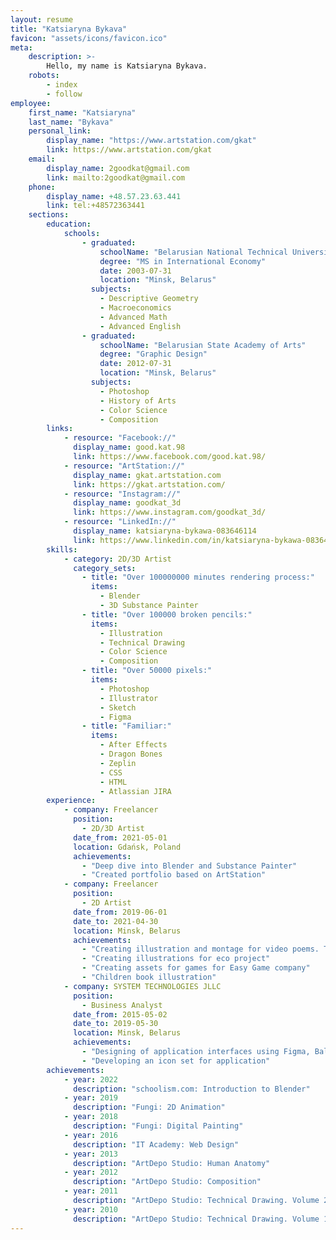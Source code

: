 ```yaml
---
layout: resume
title: "Katsiaryna Bykava"
favicon: "assets/icons/favicon.ico"
meta:
    description: >-
        Hello, my name is Katsiaryna Bykava.
    robots:
        - index
        - follow
employee:
    first_name: "Katsiaryna"
    last_name: "Bykava"
    personal_link:
        display_name: "https://www.artstation.com/gkat"
        link: https://www.artstation.com/gkat
    email:
        display_name: 2goodkat@gmail.com
        link: mailto:2goodkat@gmail.com
    phone:
        display_name: +48.57.23.63.441
        link: tel:+48572363441
    sections:
        education:
            schools:
                - graduated:
                    schoolName: "Belarusian National Technical University"
                    degree: "MS in International Economy"
                    date: 2003-07-31
                    location: "Minsk, Belarus"
                  subjects:
                    - Descriptive Geometry
                    - Macroeconomics
                    - Advanced Math
                    - Advanced English
                - graduated:
                    schoolName: "Belarusian State Academy of Arts"
                    degree: "Graphic Design"
                    date: 2012-07-31
                    location: "Minsk, Belarus"
                  subjects:
                    - Photoshop
                    - History of Arts
                    - Color Science
                    - Composition
        links:
            - resource: "Facebook://"
              display_name: good.kat.98
              link: https://www.facebook.com/good.kat.98/
            - resource: "ArtStation://"
              display_name: gkat.artstation.com
              link: https://gkat.artstation.com/
            - resource: "Instagram://"
              display_name: goodkat_3d
              link: https://www.instagram.com/goodkat_3d/
            - resource: "LinkedIn://"
              display_name: katsiaryna-bykawa-083646114
              link: https://www.linkedin.com/in/katsiaryna-bykawa-083646114/
        skills:
            - category: 2D/3D Artist
              category_sets:
                - title: "Over 100000000 minutes rendering process:"
                  items:
                    - Blender
                    - 3D Substance Painter
                - title: "Over 100000 broken pencils:"
                  items:
                    - Illustration
                    - Technical Drawing
                    - Color Science
                    - Composition
                - title: "Over 50000 pixels:"
                  items:
                    - Photoshop
                    - Illustrator
                    - Sketch
                    - Figma
                - title: "Familiar:"
                  items:
                    - After Effects
                    - Dragon Bones
                    - Zeplin
                    - CSS
                    - HTML
                    - Atlassian JIRA
        experience:
            - company: Freelancer
              position:
                - 2D/3D Artist
              date_from: 2021-05-01
              location: Gdańsk, Poland
              achievements:
                - "Deep dive into Blender and Substance Painter"
                - "Created portfolio based on ArtStation"
            - company: Freelancer
              position:
                - 2D Artist
              date_from: 2019-06-01
              date_to: 2021-04-30
              location: Minsk, Belarus
              achievements:
                - "Creating illustration and montage for video poems. The most interesting video you can find here https://www.youtube.com/channel/UCIbv4UOezgFNQccjLIKTUdw/videos"
                - "Creating illustrations for eco project"
                - "Creating assets for games for Easy Game company"
                - "Children book illustration"
            - company: SYSTEM TECHNOLOGIES JLLC
              position:
                - Business Analyst
              date_from: 2015-05-02
              date_to: 2019-05-30
              location: Minsk, Belarus
              achievements:
                - "Designing of application interfaces using Figma, Balsamiq and Axure"
                - "Developing an icon set for application"
        achievements:
            - year: 2022
              description: "schoolism.com: Introduction to Blender"
            - year: 2019
              description: "Fungi: 2D Animation"
            - year: 2018
              description: "Fungi: Digital Painting"
            - year: 2016
              description: "IT Academy: Web Design"
            - year: 2013
              description: "ArtDepo Studio: Human Anatomy"
            - year: 2012
              description: "ArtDepo Studio: Composition"
            - year: 2011
              description: "ArtDepo Studio: Technical Drawing. Volume 2"
            - year: 2010
              description: "ArtDepo Studio: Technical Drawing. Volume 1"
---
```

